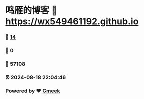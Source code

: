 # 鸣雁的博客 :link: https://wx549461192.github.io 
### :page_facing_up: [14](https://wx549461192.github.io/tag.html) 
### :speech_balloon: 0 
### :hibiscus: 57108 
### :alarm_clock: 2024-08-18 22:04:46 
### Powered by :heart: [Gmeek](https://github.com/Meekdai/Gmeek)
